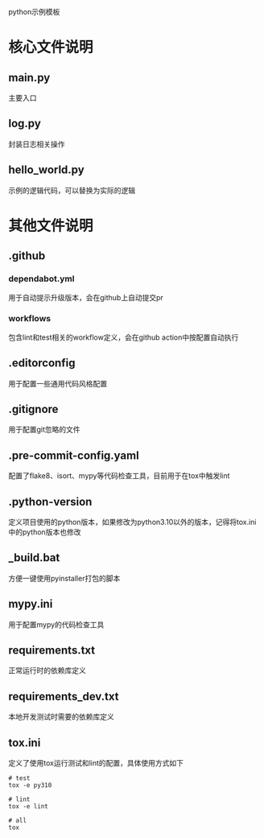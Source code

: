 python示例模板

# 核心文件说明
## main.py
主要入口

## log.py
封装日志相关操作

## hello_world.py
示例的逻辑代码，可以替换为实际的逻辑

# 其他文件说明
## .github
### dependabot.yml
用于自动提示升级版本，会在github上自动提交pr

### workflows
包含lint和test相关的workflow定义，会在github action中按配置自动执行

## .editorconfig
用于配置一些通用代码风格配置

## .gitignore
用于配置git忽略的文件

## .pre-commit-config.yaml
配置了flake8、isort、mypy等代码检查工具，目前用于在tox中触发lint

## .python-version
定义项目使用的python版本，如果修改为python3.10以外的版本，记得将tox.ini中的python版本也修改

## _build.bat
方便一键使用pyinstaller打包的脚本

## mypy.ini
用于配置mypy的代码检查工具

## requirements.txt
正常运行时的依赖库定义

## requirements_dev.txt
本地开发测试时需要的依赖库定义

## tox.ini
定义了使用tox运行测试和lint的配置，具体使用方式如下

```shell
# test
tox -e py310

# lint
tox -e lint

# all
tox
```
